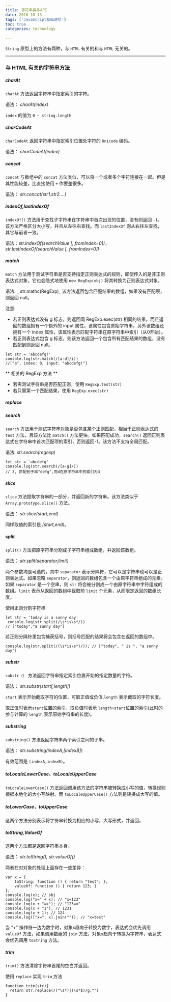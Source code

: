 ```yaml
---
title: 字符串操作API
date: 2016-10-13
tags: ['JavaScript基础进阶']
toc: true
categories: technology

---
```


`String` 原型上的方法有两种，与 `HTML` 有关的和与 `HTML` 无关的。

---
### 与 HTML 有关的字符串方法

##### charAt
`charAt` 方法返回字符串中指定索引的字符。

语法： _charAt(index)_

`index` 的值为 `0 ~ string.length`

##### charCodeAt
`charCodeAt` 返回字符串中指定索引位置处字符的 `Unicode` 编码。

语法： _charCodeAt(index)_


##### concat
`concat` 与数组中的 `concat` 方法类似，可以将一个或者多个字符连接在一起。但是其性能较差，比直接使用 `+` 作要差很多。

语法： _str.concat(str1,str2....)_


##### indexOf,lastIndexOf
`indexOf()` 方法用于查找子字符串在字符串中首次出现的位置，没有则返回 `-1`。该方法严格区分大小写，并且从左往右查找。而 `lastIndexOf` 则从右往左查找，其它与前者一致。

语法：_str.indexOf(searchValue [, fromIndex=0])，str.lastIndexOf(searchValue [, fromIndex=0])_


##### match
`match` 方法用于测试字符串是否支持指定正则表达式的规则，即使传入的是非正则表达式对象，它也会隐式地使用 `new RegExp(obj)` 将其转换为正则表达式对象。

语法: _ str.mathc(RegExp)_
该方法返回包含匹配结果的数组，如果没有匹配项，则返回 null。

注意:
* 若正则表达式没有 g 标志，则返回同 RegExp.exec(str) 相同的结果。而且返回的数组拥有一个额外的 input 属性，该属性包含原始字符串，另外该数组还拥有一个 index 属性，该属性表示匹配字符串在原字符串中索引（从0开始）。
* 若正则表达式包含 g 标志，则该方法返回一个包含所有匹配结果的数组，没有匹配到则返回 null。

```
let str = 'abcdefg!'
console.log(str.match(/[a-d]/i))
//["a", index: 0, input: "abcdefg!"]
```

** 相关的 RegExp 方法 **

* 若需测试字符串是否匹配正则，使用 `RegExp.test(str)`
* 若只需第一个匹配结果，使用 `RegExp.exec(str)`


##### replace


##### search
`search` 方法用于测试字符串对象是否包含某个正则匹配，相当于正则表达式的 `test` 方法，且该方法比 `match()` 方法更快。如果匹配成功，`search()` 返回正则表达式在字符串中首次匹配项的索引，否则返回-1。该方法不支持全局匹配。

语法: _str.search(regexp)_

```
let str = 'abcdefg'
console.log(str.search(/[a-g]/))
// 3, 匹配到子串"defg",而d在原字符串中的索引为3
```

##### slice
`slice` 方法提取字符串的一部分，并返回新的字符串。该方法类似于 `Array.prototype.slice()` 方法。

语法： _str.slice(start,end)_

同样取值的索引是 _[start,end)_。

##### split
`split()` 方法把原字符串分割成子字符串组成数组，并返回该数组。

语法： _str.split(separator,limit)_

两个参数均是可选的，其中 `separator` 表示分隔符，它可以是字符串也可以是正则表达式。如果忽略 `separator`，则返回的数组包含一个由原字符串组成的元素。如果 `separator` 是一个空串，则 `str` 将会被分割成一个由原字符串中字符组成的数组。`limit` 表示从返回的数组中截取前 `limit` 个元素，从而限定返回的数组长度。


使用正则分割字符串:

```
let str = 'today is a sunny day'
 console.log(str.split(/\s*is\s*/))
// ["today","a sunny day"]
```

若正则分隔符里包含捕获括号，则括号匹配的结果将会包含在返回的数组中。

```
console.log(str.split(/(\s*is\s*)/)); // ["today", " is ", "a sunny day"]
```

##### substr
`substr（）` 方法返回字符串指定索引位置开始的指定数量的字符。

语法： _str.substr(start[,length])_

`start` 表示开始截取字符的位置，可取正值或负值,`length` 表示截取的字符长度。

取正值时表示`start`位置的索引，取负值时表示 `length+start`位置的索引(此时的参与计算的 `length` 表示原始字符串的长度)。

##### substring
`substring()` 方法返回字符串两个索引之间的子串。

语法： _str.substring(indexA,[indexB])_

有效范围是 `[indexA,indexB)`。

##### toLocaleLowerCase、toLocaleUpperCase

`toLocaleLowerCase()` 方法返回调用该方法的字符串被转换成小写的值，转换规则根据本地化的大小写映射。而 `toLocaleUpperCase()` 方法则是转换成大写的值。


##### toLowerCase、toUpperCase
这两个方法分别表示将字符串转换为相应的小写，大写形式，并返回。

##### toString,ValueOf
这两个方法都是返回字符串本身。

语法： _str.toString(), str.valueOf()_

两者在对对象的处理上面存在一些差异：

```
var x = {
    toString: function () { return "test"; },
    valueOf: function () { return 123; }
};
console.log(x); // obj
console.log("x=" + x); // "x=123"
console.log(x + "=x"); // "123=x"
console.log(x + "1"); // 1231
console.log(x + 1); // 124
console.log(["x=", x].join("")); // "x=test"
```

当 “+” 操作符一边为数字时，对象x趋向于转换为数字，表达式会优先调用 `valueOf` 方法，如果调用数组的 `join` 方法，对象x趋向于转换为字符串，表达式会优先调用 `toString` 方法。

##### trim
`trim()` 方法清除字符串首尾的空白并返回。

使用 `replace` 实现 `trim` 方法

```
function trim(str){
  return str.replace(/(^\s*)|(\s*$)/g,"")
}
```

